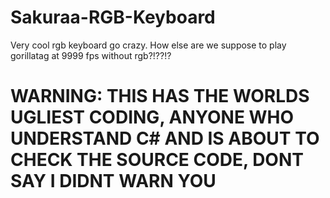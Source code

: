# Sakuraa-RGB-Keyboard
Very cool rgb keyboard go crazy. How else are we suppose to play gorillatag at 9999 fps without rgb?!??!?

# WARNING: THIS HAS THE WORLDS UGLIEST CODING, ANYONE WHO UNDERSTAND C# AND IS ABOUT TO CHECK THE SOURCE CODE, DONT SAY I DIDNT WARN YOU
